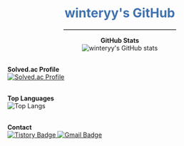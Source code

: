 <div align="center">
  <h1 style="color: #3F72AF;">winteryy's GitHub</h1>
  <hr style="width: 50%; border: 1px solid #ccc;"/>
</div>

<p align="center">
  <strong>GitHub Stats</strong><br/>
  <img src="https://github-readme-stats.vercel.app/api?username=winteryy&show_icons=true&theme=dracula" alt="winteryy's GitHub stats" />
  <br/><br/>
  
  <strong>Solved.ac Profile</strong><br/>
  <a href="https://solved.ac/lhk9805">
    <img src="http://mazassumnida.wtf/api/generate_badge?boj=lhk9805" alt="Solved.ac Profile" />
  </a>
  <br/><br/>
  
  <strong>Top Languages</strong><br/>
  <img src="https://github-readme-stats.vercel.app/api/top-langs/?username=winteryy&layout=compact&theme=dracula" alt="Top Langs" />
  <br/><br/>
  
  <strong>Contact</strong><br/>
  <a href="https://winterry.tistory.com/">
    <img src="https://img.shields.io/badge/Tistory-FF5A4A?style=flat&logo=Tistory&logoColor=white" alt="Tistory Badge" />
  </a>
  <a href="mailto:lhk9805@gmail.com">
    <img src="https://img.shields.io/badge/Email-D14836?style=flat&logo=gmail&logoColor=white" alt="Gmail Badge" />
  </a>
</p>
